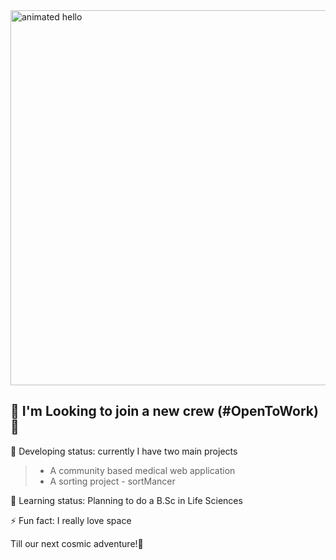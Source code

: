 
<img src="https://github.com/Anmol-Baranwal/Cool-GIFs-For-GitHub/assets/74038190/9be4d344-6782-461a-b5a6-32a07bf7b34e" width="600" alt="animated hello">

## 💼 I'm Looking to join a new crew (#OpenToWork) 💼

🔭 Developing status: currently I have two main projects
>- A community based medical web application
>- A sorting project - sortMancer

🌱 Learning status: Planning to do a B.Sc in Life Sciences

⚡ Fun fact: I really love space

Till our next cosmic adventure!🚀
